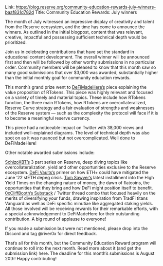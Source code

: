 Link: https://blog.reserve.org/community-education-rewards-july-winners-baaf831d782d
Title: Community Education Rewards: July winners

The month of July witnessed an impressive display of creativity and talent from the Reserve ecosystem, and the time has come to announce the winners. As outlined in the initial blogpost, content that was relevant, creative, impactful and possessing sufficient technical depth would be prioritized.

Join us in celebrating contributions that have set the standard in educational content development. The overall winner will be announced first and then will be followed by other worthy submissions in no particular order. Community members will be pleased to know that this month saw so many good submissions that over $3,000 was awarded, substantially higher than the initial monthly goal for community education rewards.

This month’s grand prize went to [DeFiMadeHere’s](https://twitter.com/DeFi_Made_Here/status/1673727467503210497?s=20) piece explaining the value proposition of RTokens. This piece was highly relevant and focused on a variety of timely and material topics. These include how RTokens function, the three main RTokens, how RTokens are overcollateralized, Reserve Curve strategy and a fair evaluation of strengths and weaknesses of the Reserve system — such as the complexity the protocol will face if it is to become a meaningful reserve currency.

This piece had a noticeable impact on Twitter with 38,000 views and included well-explained diagrams. The level of technical depth was also spot on as it was nuanced but not overcomplicated. Well done to DeFiMadeHere!

Other notable awarded submissions include:

[SchizoXBT’s](https://twitter.com/schizoxbt/status/1673987101598294021?s=46&t=rv4etRTi61EchLqUNpjQng) 3 part series on Reserve, deep diving topics like overcollateralization, yield and other opportunities exclusive to the Reserve ecosystem.
[DeFi Vaults’s](https://twitter.com/defivaults/status/1678252499160145922?s=61&t=DurRFeTMENiqwE87909Hww) primer on how ETH+ could have mitigated the June ’22 stETH depeg crisis.
[Tom Sawyer’s](https://tomsawyer.substack.com/p/beginning-to-redefine-money) latest installment into the High Yield Times on the changing nature of money, the dawn of flatcoins, the opportunities that they bring and how DeFi might position itself to benefit.
[0xCliffBooth’s Substack](https://0xcliff.substack.com/p/rtokens-diversification) / Twitter thread combo that focused heavily on the merits of diversifying your funds, drawing inspiration from TradFi titans Vanguard as well as DeFi specific minutiae like aggregated staking yields.
All those involved will be receiving rewards for their remarkable efforts, with a special acknowledgement to DeFiMadeHere for their outstanding contribution. A big round of applause to everyone!

If you made a submission but were not mentioned, please drop into the Discord and tag @river0x for direct feedback.

That’s all for this month, but the Community Education Reward program will continue to roll into the next month. Read more about it (and get the submission link) here. The deadline for this month’s submissions is August 20th! Happy contributing!

